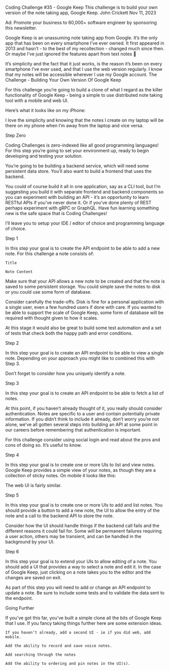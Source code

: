Coding Challenge #35 - Google Keep
This challenge is to build your own version of the note taking app, Google Keep.
John Crickett
Nov 11, 2023

Ad: Promote your business to 60,000+ software engineer by sponsoring this newsletter.

Google Keep is an unassuming note taking app from Google. It’s the only app that has been on every smartphone I’ve ever owned. It first appeared in 2013 and hasn’t - to the best of my recollection - changed much since then. Or maybe I’ve just ignored the features apart from text notes 🙂

It’s simplicity and the fact that it just works, is the reason it’s been on every smartphone I’ve ever used, and that I use the web version regularly. I know that my notes will be accessible wherever I use my Google account.
The Challenge - Building Your Own Version Of Google Keep

For this challenge you’re going to build a clone of what I regard as the killer functionality of Google Keep - being a simple to use distributed note taking tool with a mobile and web UI.

Here’s what it looks like on my iPhone:

I love the simplicity and knowing that the notes I create on my laptop will be there on my phone when I’m away from the laptop and vice versa.

Step Zero

Coding Challenges is zero-indexed like all good programming languages! For this step you’re going to set your environment up, ready to begin developing and testing your solution.

You’re going to be building a backend service, which will need some persistent data store. You’ll also want to build a frontend that uses the backend.

You could of course build it all in one application, say as a CLI tool, but I’m suggesting you build it with separate frontend and backend components so you can experiment with building an API - it’s an opportunity to learn RESTful APIs if you’ve never done it. Or if you’ve done plenty of REST perhaps experiment with gRPC or GraphQL. Have fun learning something new is the safe space that is Coding Challenges!

I’ll leave you to setup your IDE / editor of choice and programming language of choice.

Step 1

In this step your goal is to create the API endpoint to be able to add a new note. For this challenge a note consists of:

    Title

    Note Content

Make sure that your API allows a new note to be created and that the note is saved to some persistent storage. You could simple save the notes to disk or you could use some form of database.

Consider carefully the trade-offs. Disk is fine for a personal application with a single user, even a few hundred users if done with care. If you wanted to be able to support the scale of Google Keep, some form of database will be required with thought given to how it scales.

At this stage it would also be great to build some test automation and a set of tests that check both the happy path and error conditions.

Step 2

In this step your goal is to create an API endpoint to be able to view a single note. Depending on your approach you might like to combined this with Step 3.

Don’t forget to consider how you uniquely identify a note.

Step 3

In this step your goal is to create an API endpoint to be able to fetch a list of notes.

At this point, if you haven’t already thought of it, you really should consider authentication. Notes are specific to a user and contain potentially private information. If you didn’t think to include it already, don’t worry you’re not alone, we’ve all gotten several steps into building an API at some point in our careers before remembering that authentication is important.

For this challenge consider using social login and read about the pros and cons of doing so. It’s useful to know.

Step 4

In this step your goal is to create one or more UIs to list and view notes. Google Keep provides a simple view of your notes, as though they are a collection of sticky notes. On mobile it looks like this:

The web UI is fairly similar.

Step 5

In this step your goal is to create one or more UIs to add and list notes. You should provide a button to add a new note, the UI to allow the entry of the note and a call to the backend API to store the note.

Consider how the UI should handle things if the backend call fails and the different reasons it could fail for. Some will be permanent failures requiring a user action, others may be transient, and can be handled in the background by your UI.

Step 6

In this step your goal is to extend your UIs to allow editing of a note. You should add a UI that provides a way to select a note and edit it. In the case of Google Keep, just clicking on a note takes you to the editor and the changes are saved on exit.

As part of this step you will need to add or change an API endpoint to update a note. Be sure to include some tests and to validate the data sent to the endpoint.

Going Further

If you’ve got this far, you’ve built a simple clone all the bits of Google Keep that I use. If you fancy taking things further here are some extension ideas.

    If you haven’t already, add a second UI - ie if you did web, add mobile.

    Add the ability to record and save voice notes.

    Add searching through the notes

    Add the ability to ordering and pin notes in the UI(s).
